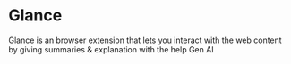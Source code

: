 # Glance
Glance is an browser extension that lets you interact with the web content by giving summaries &amp; explanation with the help Gen AI
